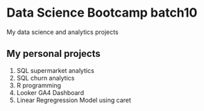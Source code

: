 # Data Science Bootcamp batch10
My data science and analytics projects

## My personal projects

1. SQL supermarket analytics
2. SQL churn analytics
3. R programming
4. Looker GA4 Dashboard
5. Linear Regregression Model using caret
